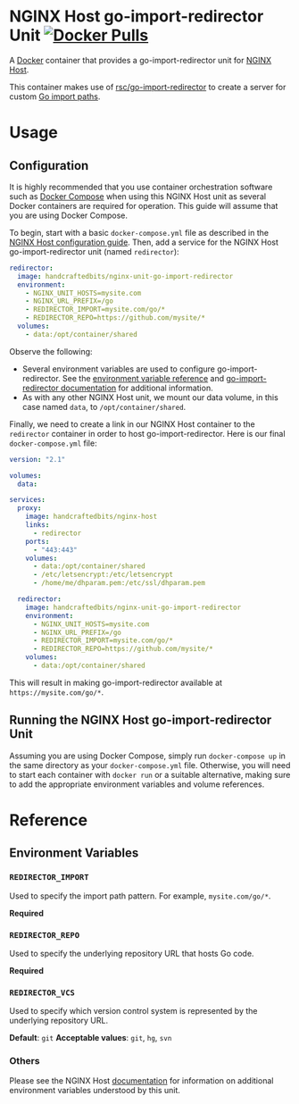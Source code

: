 # NGINX Host go-import-redirector Unit [![Docker Pulls](https://img.shields.io/docker/pulls/handcraftedbits/nginx-unit-go-import-redirector.svg?maxAge=2592000)](https://hub.docker.com/r/handcraftedbits/nginx-unit-go-import-redirector)

A [Docker](https://www.docker.com) container that provides a go-import-redirector unit for
[NGINX Host](https://github.com/handcraftedbits/docker-nginx-host).

This container makes use of [rsc/go-import-redirector](https://github.com/rsc/go-import-redirector) to create a server
for custom [Go import paths](https://golang.org/cmd/go/#hdr-Remote_import_paths).

# Usage

## Configuration

It is highly recommended that you use container orchestration software such as
[Docker Compose](https://www.docker.com/products/docker-compose) when using this NGINX Host unit as several Docker
containers are required for operation.  This guide will assume that you are using Docker Compose.

To begin, start with a basic `docker-compose.yml` file as described in the
[NGINX Host configuration guide](https://github.com/handcraftedbits/docker-nginx-host#configuration).  Then, add a
service for the NGINX Host go-import-redirector unit (named `redirector`):

```yaml
redirector:
  image: handcraftedbits/nginx-unit-go-import-redirector
  environment:
    - NGINX_UNIT_HOSTS=mysite.com
    - NGINX_URL_PREFIX=/go
    - REDIRECTOR_IMPORT=mysite.com/go/*
    - REDIRECTOR_REPO=https://github.com/mysite/*
  volumes:
    - data:/opt/container/shared
```

Observe the following:

* Several environment variables are used to configure go-import-redirector.  See the
  [environment variable reference](#reference) and
  [go-import-redirector documentation](https://godoc.org/rsc.io/go-import-redirector) for additional information.
* As with any other NGINX Host unit, we mount our data volume, in this case named `data`, to `/opt/container/shared`.

Finally, we need to create a link in our NGINX Host container to the `redirector` container in order to host
go-import-redirector.  Here is our final `docker-compose.yml` file:

```yaml
version: "2.1"

volumes:
  data:

services:
  proxy:
    image: handcraftedbits/nginx-host
    links:
      - redirector
    ports:
      - "443:443"
    volumes:
      - data:/opt/container/shared
      - /etc/letsencrypt:/etc/letsencrypt
      - /home/me/dhparam.pem:/etc/ssl/dhparam.pem

  redirector:
    image: handcraftedbits/nginx-unit-go-import-redirector
    environment:
      - NGINX_UNIT_HOSTS=mysite.com
      - NGINX_URL_PREFIX=/go
      - REDIRECTOR_IMPORT=mysite.com/go/*
      - REDIRECTOR_REPO=https://github.com/mysite/*
    volumes:
      - data:/opt/container/shared
```

This will result in making go-import-redirector available at `https://mysite.com/go/*`.

## Running the NGINX Host go-import-redirector Unit

Assuming you are using Docker Compose, simply run `docker-compose up` in the same directory as your
`docker-compose.yml` file.  Otherwise, you will need to start each container with `docker run` or a suitable
alternative, making sure to add the appropriate environment variables and volume references.

# Reference

## Environment Variables

### `REDIRECTOR_IMPORT`

Used to specify the import path pattern.  For example, `mysite.com/go/*`.

**Required**

### `REDIRECTOR_REPO`

Used to specify the underlying repository URL that hosts Go code.

**Required**

### `REDIRECTOR_VCS`

Used to specify which version control system is represented by the underlying repository URL.

**Default**: `git`
**Acceptable values**: `git`, `hg`, `svn`

### Others

Please see the NGINX Host [documentation](https://github.com/handcraftedbits/docker-nginx-host#units) for information
on additional environment variables understood by this unit.
